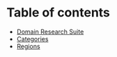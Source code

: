 # Table of contents

* [Domain Research Suite](README.md)
* [Categories](categories.md)
* [Regions](regions.md)
